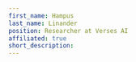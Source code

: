 ```yaml
---
first_name: Hampus
last_name: Linander
position: Researcher at Verses AI
affiliated: true
short_description:
---
```


